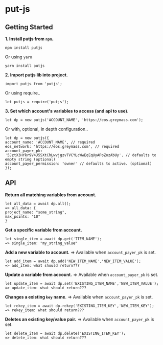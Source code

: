 # put-js

## Getting Started 
**1. Install putjs from `npm`.**
```
npm install putjs
```
Or using `yarn`
```
yarn install putjs
```

**2. Import putjs lib into project.**
```
import putjs from 'putjs';
```
Or using require..
```
let putjs = require('putjs');
```

**3. Set which account's variables to access (and api to use).**
```
let dp = new putjs('ACCOUNT_NAME', 'https://eos.greymass.com');
```
Or with, optional, in depth configuration..
```
let dp = new putjs({
account_name: 'ACCOUNT_NAME', // required
eos_network: 'https://eos.greymass.com', // required
account_payer_pk: '5JztX3HYkr9V4J5SXtChLwvjgzvTVCYLcWwEqEqUyAPoZozAbUy', // defaults to empty string (optional)
account_payer_permission: 'owner' // defaults to active. (optional)
});
```

## API
**Return all matching variables from account.**
```
let all_data = await dp.all();
=> all_data: {
project_name: "some_string",
max_points: "10"
}
```

**Get a specific variable from account.**
```
let single_item = await dp.get('ITEM_NAME');
=> single_item: "my_string_value"
```

**Add a new variable to account.**
=> Available when `account_payer_pk` is set.
```
let add_item = await dp.add('NEW_ITEM_NAME','NEW_ITEM_VALUE');
=> add_item: what should return???
```

**Update a variable from account.**
=> Available when `account_payer_pk` is set.
```
let update_item = await dp.set('EXISTING_ITEM_NAME','NEW_ITEM_VALUE');
=> update_item: what should return???
```

**Changes a existing `key` name.**
=> Available when `account_payer_pk` is set.
```
let rekey_item = await dp.rekey('EXISTING_ITEM_KEY','NEW_ITEM_KEY');
=> rekey_item: what should return???
```

**Deletes an existing key/value pair.**
=> Available when `account_payer_pk` is set.
```
let delete_item = await dp.delete('EXISTING_ITEM_KEY');
=> delete_item: what should return???
```
